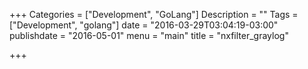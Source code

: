 +++
Categories = ["Development", "GoLang"]
Description = ""
Tags = ["Development", "golang"]
date = "2016-03-29T03:04:19-03:00"
publishdate = "2016-05-01"
menu = "main"
title = "nxfilter_graylog"

+++

